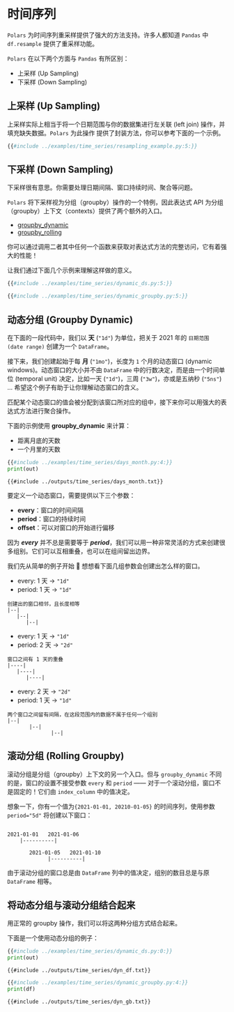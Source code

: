# 时间序列

`Polars` 为时间序列重采样提供了强大的方法支持。许多人都知道 `Pandas` 中 `df.resample` 提供了重采样功能。

`Polars` 在以下两个方面与 `Pandas` 有所区别：

- 上采样 (Up Sampling)
- 下采样 (Down Sampling)

## 上采样 (Up Sampling)

上采样实际上相当于将一个日期范围与你的数据集进行左关联 (left join) 操作，并填充缺失数据。`Polars` 为此操作
提供了封装方法，你可以参考下面的一个示例。

```python
{{#include ../examples/time_series/resampling_example.py:5:}}
```

## 下采样 (Down Sampling)

下采样很有意思。你需要处理日期间隔、窗口持续时间、聚合等问题。

`Polars` 将下采样视为分组（groupby）操作的一个特例，因此表达式 API 为分组（groupby）上下文（contexts）提供了两个额外的入口。

- [groupby_dynamic](POLARS_PY_REF_GUIDE/api/polars.DataFrame.groupby_dynamic.html)
- [groupby_rolling](POLARS_PY_REF_GUIDE/api/polars.DataFrame.groupby_rolling.html)

你可以通过调用二者其中任何一个函数来获取对表达式方法的完整访问，它有着强大的性能！

让我们通过下面几个示例来理解这样做的意义。

```python
{{#include ../examples/time_series/dynamic_ds.py:5:}}
```

```python
{{#include ../examples/time_series/dynamic_groupby.py:5:}}
```

## 动态分组 (Groupby Dynamic)

在下面的一段代码中，我们以 **天** (`"1d"`) 为单位，把关于 2021 年的 `日期范围 (date range)` 创建为一个 `DataFrame`。

接下来，我们创建起始于每 **月** (`"1mo"`)，长度为 `1` 个月的动态窗口 (dynamic windows)。动态窗口的大小并不由 `DataFrame`
中的行数决定，而是由一个时间单位 (temporal unit) 决定，比如一天 (`"1d"`)，三周 (`"3w"`)，亦或是五纳秒 (`"5ns"`) ...
希望这个例子有助于让你理解动态窗口的含义。

匹配某个动态窗口的值会被分配到该窗口所对应的组中，接下来你可以用强大的表达式方法进行聚合操作。

下面的示例使用 **groupby_dynamic** 来计算：

- 距离月底的天数
- 一个月里的天数

```python
{{#include ../examples/time_series/days_month.py:4:}}
print(out)
```

```text
{{#include ../outputs/time_series/days_month.txt}}
```

要定义一个动态窗口，需要提供以下三个参数：

- **every**：窗口的时间间隔
- **period**：窗口的持续时间
- **offset**：可以对窗口的开始进行偏移

因为 _**every**_ 并不总是需要等于 _**period**_，我们可以用一种非常灵活的方式来创建很多组别。它们可以互相重叠，也可以在组间留出边界。

我们先从简单的例子开始 🥱 想想看下面几组参数会创建出怎么样的窗口。

>

- every: 1 天 -> `"1d"`
- period: 1 天 -> `"1d"`

```text
创建出的窗口相邻，且长度相等
|--|
   |--|
      |--|
```

>

- every: 1 天 -> `"1d"`
- period: 2 天 -> `"2d"`

```text
窗口之间有 1 天的重叠
|----|
   |----|
      |----|
```

>

- every: 2 天 -> `"2d"`
- period: 1 天 -> `"1d"`

```text
两个窗口之间留有间隔，在这段范围内的数据不属于任何一个组别
|--|
       |--|
              |--|
```

## 滚动分组 (Rolling Groupby)

滚动分组是分组（groupby）上下文的另一个入口。但与 `groupby_dynamic` 不同的是，窗口的设置不接受参数 `every` 和 `period` —— 对于一个滚动分组，窗口不是固定的！它们由 `index_column` 中的值决定。

想象一下，你有一个值为`{2021-01-01, 20210-01-05}` 的时间序列，使用参数 `period="5d"` 将创建以下窗口：

```text

2021-01-01   2021-01-06
    |----------|

       2021-01-05   2021-01-10
             |----------|
```

由于滚动分组的窗口总是由 `DataFrame` 列中的值决定，组别的数目总是与原 `DataFrame` 相等。

## 将动态分组与滚动分组结合起来

用正常的 groupby 操作，我们可以将这两种分组方式结合起来。

下面是一个使用动态分组的例子：

```python
{{#include ../examples/time_series/dynamic_ds.py:0:}}
print(out)
```

```text
{{#include ../outputs/time_series/dyn_df.txt}}
```

```python
{{#include ../examples/time_series/dynamic_groupby.py:4:}}
print(df)
```

```text
{{#include ../outputs/time_series/dyn_gb.txt}}
```
